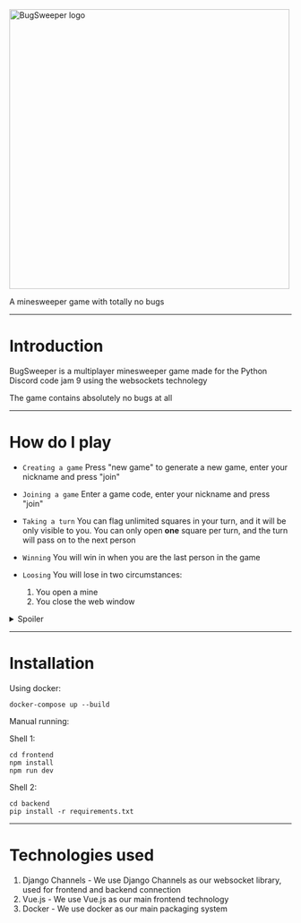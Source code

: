 <img src="https://user-images.githubusercontent.com/65498475/180652320-46cf78bb-ecd0-4305-a37c-09fb9bdea69b.svg" alt="BugSweeper logo" width="500">

A minesweeper game with totally no bugs

---

# Introduction #

BugSweeper is a multiplayer minesweeper game made for the Python Discord code jam 9 using the websockets technolegy

The game contains absolutely no bugs at all

---
# How do I play
- `Creating a game` Press "new game" to generate a new game, enter your nickname and press "join"  

- `Joining a game` Enter a game code, enter your nickname and press "join"

- `Taking a turn` You can flag unlimited squares in your turn, and it will be only visible to you. You can only open **one** square per turn, and the turn will pass on to the next person

- `Winning` You will win in when you are the last person in the game

- `Loosing` You will lose in two circumstances:
  1. You open a mine
  2. You close the web window

<details>
<summary>Spoiler</summary>

* `Bugs` Events can be discovered through posting in the chat

   <details>
   <summary>List of bugs</summary>

   1. del x, y
   2. tnt

   </details>
   </details>

---
# Installation #
Using docker:
```shell
docker-compose up --build
```
Manual running:

Shell 1:
```shell
cd frontend
npm install
npm run dev
```
Shell 2:
```shell
cd backend
pip install -r requirements.txt
```
---
# Technologies used

1. Django Channels - We use Django Channels as our websocket library, used for frontend and backend connection
2. Vue.js - We use Vue.js as our main frontend technology
3. Docker - We use docker as our main packaging system
